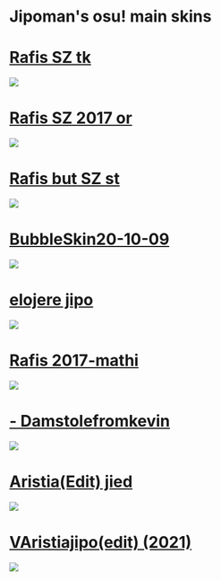# Jipoman's osu! main skins

# [Rafis SZ tk](https://cdn.discordapp.com/attachments/892108331328634880/1078685153267826718/Rafis_SZ_tk.osk)
![](https://i.imgur.com/YUZ1eA9.jpg)

# [Rafis SZ 2017 or](https://cdn.discordapp.com/attachments/892108331328634880/1046581245049585714/Rafis_2017_SZ_or.osk)
![](https://i.imgur.com/dCfCyMb.jpg)

# [Rafis but SZ st](https://cdn.discordapp.com/attachments/623969298469093427/1038268587829379123/Rafis_but_SZ_st.osk)
![](https://i.imgur.com/PJoR8Ut.jpg)

# [BubbleSkin20-10-09](https://drive.google.com/uc?id=1EWEw9QVQTfzPUow7sOzMTO7aWeE2Jc5o&export=download)
![](https://i.imgur.com/oifZnX1.jpg)

# [elojere jipo](https://drive.google.com/uc?id=103GUW7ky68BxYnGR2m_JwrZDlc6wI3Yy&export=download)
![](https://i.imgur.com/8JQAsu0.jpg)

# [Rafis 2017-mathi](https://drive.google.com/uc?id=1hb1m4XKV0sjIierJrDQWrluSLavidoup&export=download)
![](https://i.imgur.com/XxxnA7J.jpg)

# [- Damstolefromkevin](https://drive.google.com/uc?id=1Z34YjtKHoIzDkJMuNF9hQ9_Dns9Fc0Bt&export=download)
![](https://i.imgur.com/OJxdwYa.jpg)

# [Aristia(Edit) jied](https://drive.google.com/uc?id=1uKZgF6HU6wVGNAHsK2TYNcQVk0d8s-2R&export=download)
![](https://i.imgur.com/i3R9rAV.jpg)

# [VAristiajipo(edit) (2021)](https://drive.google.com/uc?id=1YYjzcRJNqaHdKGZrCeEDCaXudPd62cm9&export=download)
![](https://i.imgur.com/VYpjOp5.jpg)

